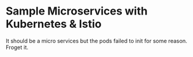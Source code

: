 # Sample Microservices with Kubernetes & Istio

It should be a micro services but the pods failed to init for some reason. Froget it.
